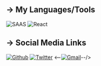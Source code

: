 ## → My Languages/Tools
![SAAS](https://img.shields.io/badge/Sass-CC6699?style=for-the-badge&logo=sass&logoColor=white)
![React](https://img.shields.io/badge/React-20232A?style=for-the-badge&logo=react&logoColor=61DAFB)

## → Social Media Links
[![Github](https://img.shields.io/badge/GitHub-100000?style=for-the-badge&logo=github&logoColor=white)](https://github.com/sdsimkins/)
[![Twitter](https://img.shields.io/badge/Twitter-1DA1F2?style=for-the-badge&logo=twitter&logoColor=white)](https://twitter.com/stevedylanphoto)
<--[![Gmail](https://img.shields.io/badge/Gmail-D14836?style=for-the-badge&logo=gmail&logoColor=white)](mailto:ben.neighbour.dev@gmail.com)--/>
